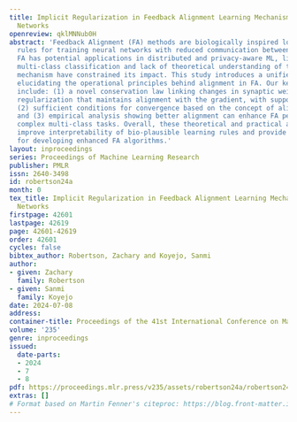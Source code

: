 ```yaml
---
title: Implicit Regularization in Feedback Alignment Learning Mechanisms for Neural
  Networks
openreview: qklMNNub0H
abstract: 'Feedback Alignment (FA) methods are biologically inspired local learning
  rules for training neural networks with reduced communication between layers. While
  FA has potential applications in distributed and privacy-aware ML, limitations in
  multi-class classification and lack of theoretical understanding of the alignment
  mechanism have constrained its impact. This study introduces a unified framework
  elucidating the operational principles behind alignment in FA. Our key contributions
  include: (1) a novel conservation law linking changes in synaptic weights to implicit
  regularization that maintains alignment with the gradient, with support from experiments,
  (2) sufficient conditions for convergence based on the concept of alignment dominance,
  and (3) empirical analysis showing better alignment can enhance FA performance on
  complex multi-class tasks. Overall, these theoretical and practical advancements
  improve interpretability of bio-plausible learning rules and provide groundwork
  for developing enhanced FA algorithms.'
layout: inproceedings
series: Proceedings of Machine Learning Research
publisher: PMLR
issn: 2640-3498
id: robertson24a
month: 0
tex_title: Implicit Regularization in Feedback Alignment Learning Mechanisms for Neural
  Networks
firstpage: 42601
lastpage: 42619
page: 42601-42619
order: 42601
cycles: false
bibtex_author: Robertson, Zachary and Koyejo, Sanmi
author:
- given: Zachary
  family: Robertson
- given: Sanmi
  family: Koyejo
date: 2024-07-08
address:
container-title: Proceedings of the 41st International Conference on Machine Learning
volume: '235'
genre: inproceedings
issued:
  date-parts:
  - 2024
  - 7
  - 8
pdf: https://proceedings.mlr.press/v235/assets/robertson24a/robertson24a.pdf
extras: []
# Format based on Martin Fenner's citeproc: https://blog.front-matter.io/posts/citeproc-yaml-for-bibliographies/
---
```

